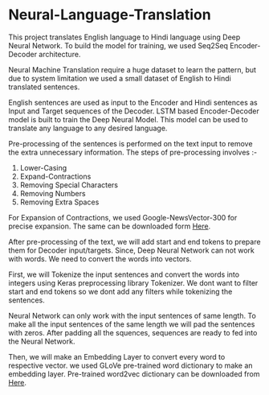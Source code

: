 # Neural-Language-Translation
This project translates English language to Hindi language using Deep Neural Network.
To build the model for training, we used Seq2Seq Encoder-Decoder architecture.

Neural Machine Translation require a huge dataset to learn the pattern,
but due to system limitation we used a small dataset of English to Hindi translated sentences.

English sentences are used as input to the Encoder and Hindi sentences as Input and Target sequences of the Decoder.
LSTM based Encoder-Decoder model is built to train the Deep Neural Model.
This model can be used to translate any language to any desired language. 

Pre-processing of the sentences is performed on the text input to remove the extra unnecessary information.
The steps of pre-processing involves :-

1. Lower-Casing
2. Expand-Contractions
3. Removing Special Characters
4. Removing Numbers
5. Removing Extra Spaces

For Expansion of Contractions, we used Google-NewsVector-300 for precise expansion.
The same can be downloaded form [Here](https://code.google.com/archive/p/word2vec/).

After pre-processing of the text, we will add start and end tokens to prepare them for Decoder input/targets.
Since, Deep Neural Network can not work with words. We need to convert the words into vectors.

First, we will Tokenize the input sentences and convert the words into integers using Keras preprocessing library Tokenizer.
We dont want to filter start and end tokens so we dont add any filters while tokenizing the sentences.

Neural Network can only work with the input sentences of same length.
To make all the input sentences of the same length we will pad the sentences with zeros.
After padding all the squences, sequences are ready to fed into the Neural Network.

Then, we will make an Embedding Layer to convert every word to respective vector.
we used GLoVe pre-trained word dictionary to make an embedding layer.
Pre-trained word2vec dictionary can be downloaded from [Here](https://nlp.stanford.edu/projects/glove/).
